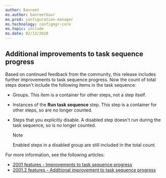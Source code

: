 ```yaml
---
author: Banreet
ms.author: banreetkaur
ms.prod: configuration-manager
ms.technology: configmgr-core
ms.topic: include
ms.date: 02/13/2020
---
```


## <a name="bkmk_tsprogress"></a> Additional improvements to task sequence progress

<!--5932692-->

Based on continued feedback from the community, this release includes further improvements to task sequence progress. Now the count of total steps doesn't include the following items in the task sequence:

- Groups. This item is a container for other steps, not a step itself.

- Instances of the **Run task sequence** step. This step is a container for other steps, so are no longer counted.

- Steps that you explicitly disable. A disabled step doesn't run during the task sequence, so is no longer counted.

    > [!NOTE]
    > Enabled steps in a disabled group are still included in the total count.

For more information, see the following articles:

- [2001 features - Improvements to task sequence progress](../../technical-preview-2001.md#bkmk_tsprogress)
- [2001.2 features - Additional improvement to task sequence progress](../../technical-preview-2001-2.md#bkmk_tsprogress)
